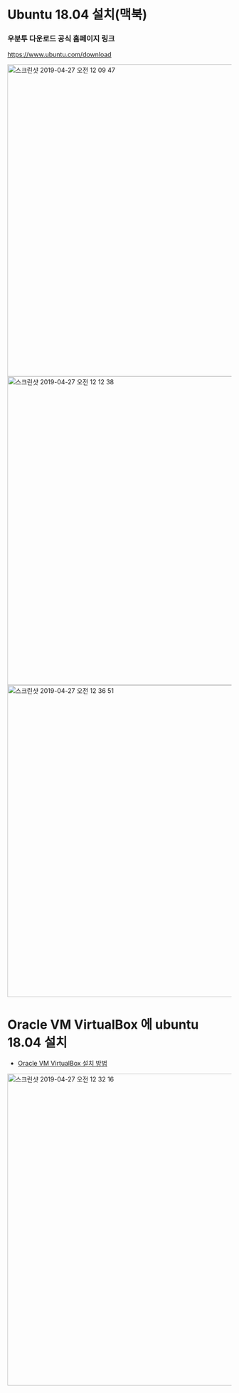 # Ubuntu 18.04 설치(맥북)

### 우분투 다운로드 공식 홈페이지 링크

<https://www.ubuntu.com/download>

<img width="700" alt="스크린샷 2019-04-27 오전 12 09 47" src="https://user-images.githubusercontent.com/48082631/56817723-12fab180-6881-11e9-8fa8-91331be9668b.png">

<img width="693" alt="스크린샷 2019-04-27 오전 12 12 38" src="https://user-images.githubusercontent.com/48082631/56817818-40dff600-6881-11e9-8d41-0ccd42764f95.png">

<img width="700" alt="스크린샷 2019-04-27 오전 12 36 51" src="https://user-images.githubusercontent.com/48082631/56819444-b4cfcd80-6884-11e9-87d5-6b8d6ad6e224.png">


# Oracle VM VirtualBox 에 ubuntu 18.04 설치

* [Oracle VM VirtualBox 설치 방법](https://github.com/21800760/21800760/blob/master/VM%20소프트웨어%20설치%20(맥북).md)

<img width="700" alt="스크린샷 2019-04-27 오전 12 32 16" src="https://user-images.githubusercontent.com/48082631/56819292-615d7f80-6884-11e9-8e2d-be4974d68cdc.png">
